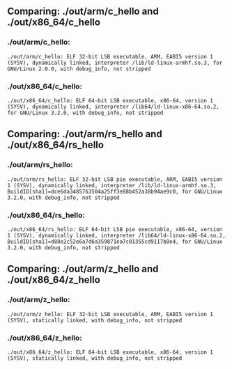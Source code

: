 ## Comparing: ./out/arm/c_hello and ./out/x86_64/c_hello

### ./out/arm/c_hello:

```shell
./out/arm/c_hello: ELF 32-bit LSB executable, ARM, EABI5 version 1 (SYSV), dynamically linked, interpreter /lib/ld-linux-armhf.so.3, for GNU/Linux 2.0.0, with debug_info, not stripped
```

### ./out/x86_64/c_hello:

```shell
./out/x86_64/c_hello: ELF 64-bit LSB executable, x86-64, version 1 (SYSV), dynamically linked, interpreter /lib64/ld-linux-x86-64.so.2, for GNU/Linux 3.2.0, with debug_info, not stripped
```

## Comparing: ./out/arm/rs_hello and ./out/x86_64/rs_hello

### ./out/arm/rs_hello:

```shell
./out/arm/rs_hello: ELF 32-bit LSB pie executable, ARM, EABI5 version 1 (SYSV), dynamically linked, interpreter /lib/ld-linux-armhf.so.3, BuildID[sha1]=dce6da3485763504a25ff3e88b452a38b94ae9c0, for GNU/Linux 3.2.0, with debug_info, not stripped
```

### ./out/x86_64/rs_hello:

```shell
./out/x86_64/rs_hello: ELF 64-bit LSB pie executable, x86-64, version 1 (SYSV), dynamically linked, interpreter /lib64/ld-linux-x86-64.so.2, BuildID[sha1]=d88e2c52e6a7d6a359871ea7c01355cd9117b8e4, for GNU/Linux 3.2.0, with debug_info, not stripped
```

## Comparing: ./out/arm/z_hello and ./out/x86_64/z_hello

### ./out/arm/z_hello:

```shell
./out/arm/z_hello: ELF 32-bit LSB executable, ARM, EABI5 version 1 (SYSV), statically linked, with debug_info, not stripped
```

### ./out/x86_64/z_hello:

```shell
./out/x86_64/z_hello: ELF 64-bit LSB executable, x86-64, version 1 (SYSV), statically linked, with debug_info, not stripped
```

